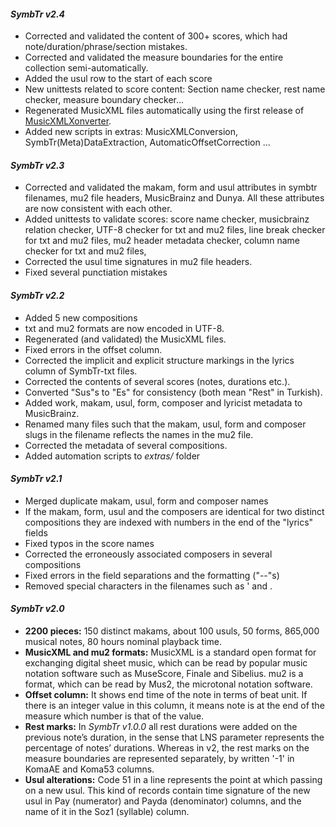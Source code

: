 #### *SymbTr v2.4*
- Corrected and validated the content of 300+ scores, which had note/duration/phrase/section mistakes.
- Corrected and validated the measure boundaries for the entire collection semi-automatically.
- Added the usul row to the start of each score
- New unittests related to score content: Section name checker, rest name checker, measure boundary checker...
- Regenerated MusicXML files automatically using the first release of [MusicXMLXonverter](https://github.com/burakuyar/MusicXMLConverter).
- Added new scripts in extras: MusicXMLConversion, SymbTr(Meta)DataExtraction, AutomaticOffsetCorrection ...

#### *SymbTr v2.3*
- Corrected and validated the makam, form and usul attributes in symbtr filenames, mu2 file headers, MusicBrainz and Dunya. All these attributes are now consistent with each other. 
- Added unittests to validate scores: score name checker, musicbrainz relation checker, UTF-8 checker for txt and mu2 files, line break checker for txt and mu2 files, mu2 header metadata checker, column name checker for txt and mu2 files, 
- Corrected the usul time signatures in mu2 file headers. 
- Fixed several punctiation mistakes

#### *SymbTr v2.2*
- Added 5 new compositions
- txt and mu2 formats are now encoded in UTF-8.
- Regenerated (and validated) the MusicXML files.
- Fixed errors in the offset column.
- Corrected the implicit and explicit structure markings in the lyrics column of SymbTr-txt files.
- Corrected the contents of several scores (notes, durations etc.).
- Converted "Sus"s to "Es" for consistency (both mean "Rest" in Turkish).
- Added work, makam, usul, form, composer and lyricist metadata to MusicBrainz.
- Renamed many files such that the makam, usul, form and composer slugs in the filename reflects the names in the mu2 file.
- Corrected the metadata of several compositions.
- Added automation scripts to _extras/_ folder

#### *SymbTr v2.1*
- Merged duplicate makam, usul, form and composer names
- If the makam, form, usul and the composers are identical for two distinct compositions they are indexed with numbers in the end of the "lyrics" fields
- Fixed typos in the score names
- Corrected the erroneously associated composers in several compositions 
- Fixed errors in the field separations and the formatting ("--"s)
- Removed special characters in the filenames such as ' and .

#### *SymbTr v2.0*
- __2200 pieces:__ 150 distinct makams, about 100 usuls, 50 forms, 865,000 musical notes, 80 hours nominal playback time.
- __MusicXML and mu2 formats:__ MusicXML is a standard open format for exchanging digital sheet music, which can be read by popular music notation software such as MuseScore, Finale and Sibelius. mu2 is a format, which can be read by Mus2, the microtonal notation software. 
- __Offset column:__ It shows end time of the note in terms of beat unit. If there is an integer value in this column, it means note is at the end of the measure which number is that of the value.
- __Rest marks:__ In *SymbTr v1.0.0* all rest durations were added on the previous note’s duration, in the sense that LNS parameter represents the percentage of notes’ durations. Whereas in v2, the rest marks on the measure boundaries are represented separately, by written '-1' in KomaAE and Koma53 columns.
- __Usul alterations:__ Code 51 in a line represents the point at which passing on a new usul. This kind of records contain time signature of the new usul in Pay (numerator) and Payda (denominator) columns, and the name of it in the Soz1 (syllable) column.
